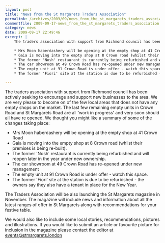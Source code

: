 ```yaml
---
layout: post
title: "News from the St Margarets Traders Association"
permalink: /archives/2009/09/news_from_the_st_margarets_traders_association.html
commentfile: 2009-09-17-news_from_the_st_margarets_traders_association
category: news
date: 2009-09-17 22:49:46
excerpt: |
    The traders association with support from Richmond council has been actively seeking to encourage and support new businesses to the area. We are very please to become on of the few local areas that does not have any empty shops on the market. The last few remaining empty units in Crown Road and St Margarets Road are all 'work in progress' and very soon should all have re opened. We thought you might like a summary of some of the changes taking place:
    
    * Mrs Moon haberdashery will be opening at the empty shop at 41 Crown Road
    * Gaia is moving into the empty shop at 8 Crown road (whilst their premises is being re-built).
    * The former 'Nosh' restaurant is currently being refurbished and will reopen later in the year under new ownership.
    * The car showroom at 49 Crown Road has re-opened under new management
    * The empty unit at 91 Crown Road is under offer - watch this space.
    * The former 'Fiori' site at the station is due to be refurbished - the owners say they also have a tenant in place for the New Year.

---
```


The traders association with support from Richmond council has been actively seeking to encourage and support new businesses to the area. We are very please to become on of the few local areas that does not have any empty shops on the market. The last few remaining empty units in Crown Road and St Margarets Road are all 'work in progress' and very soon should all have re opened. We thought you might like a summary of some of the changes taking place:

-   Mrs Moon haberdashery will be opening at the empty shop at 41 Crown Road
-   Gaia is moving into the empty shop at 8 Crown road (whilst their premises is being re-built).
-   The former 'Nosh' restaurant is currently being refurbished and will reopen later in the year under new ownership.
-   The car showroom at 49 Crown Road has re-opened under new management
-   The empty unit at 91 Crown Road is under offer - watch this space.
-   The former 'Fiori' site at the station is due to be refurbished - the owners say they also have a tenant in place for the New Year.

The Traders Association will be also launching the St Margarets magazine in November. The magazine will include news and information about all the latest ranges of offer in St Margarets along with recommendations for your festive table.

We would also like to include some local stories, recommendations, pictures and illustrations. If you would like to submit an article or favourite picture for inclusion in the magazine please contact the editor at <events@stmargarets.london>

